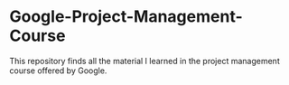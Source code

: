 # Google-Project-Management-Course

This repository finds all the material I learned in the project management course offered by Google.
